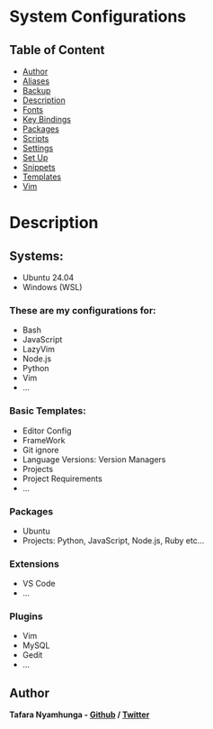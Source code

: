 # System Configurations

## Table of Content
- [Author](#author)
- [Aliases](Aliases/README.md#aliases)
- [Backup](Backup/README.md)
- [Description](#description)
- [Fonts](Fonts/README.md#fonts)
- [Key Bindings](Key-Bindings/README.md#key-bindings)
- [Packages](Packages/README.md#packages)
- [Scripts](Scripts/README.md#scripts)
- [Settings](Settings/README.md#settings)
- [Set Up](Set-Up/README.md#set-up)
- [Snippets](Snippets/README.md#snippets)
- [Templates](Templates/README.md#templates)
- [Vim](Vim/README.md#vim)

# Description

## Systems:

- Ubuntu 24.04
- Windows (WSL)

### These are my configurations for:
- Bash
- JavaScript
- LazyVim
- Node.js
- Python
- Vim
- ...

### Basic Templates:
- Editor Config
- FrameWork
- Git ignore
- Language Versions: Version Managers
- Projects
- Project Requirements
- ...

### Packages
- Ubuntu
- Projects: Python, JavaScript, Node.js, Ruby etc...

### Extensions
- VS Code
- ...

### Plugins
- Vim
- MySQL
- Gedit
- ...

## Author

**Tafara Nyamhunga  - [Github](https://github.com/tafara-n) / [Twitter](https://twitter.com/tafaranyamhunga)**
